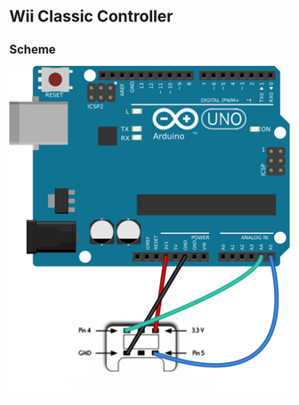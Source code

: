 # Wii Classic Controller

## Scheme
![Image](https://github.com/MickTK/MyArduino/blob/main/controller/Scheme.png?raw=true)
